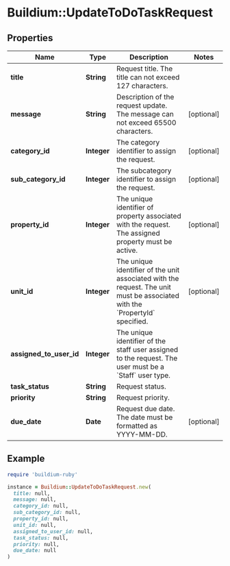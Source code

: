 # Buildium::UpdateToDoTaskRequest

## Properties

| Name | Type | Description | Notes |
| ---- | ---- | ----------- | ----- |
| **title** | **String** | Request title. The title can not exceed 127 characters. |  |
| **message** | **String** | Description of the request update. The message can not exceed 65500 characters. | [optional] |
| **category_id** | **Integer** | The category identifier to assign the request. | [optional] |
| **sub_category_id** | **Integer** | The subcategory identifier to assign the request. | [optional] |
| **property_id** | **Integer** | The unique identifier of property associated with the request. The assigned property must be active. | [optional] |
| **unit_id** | **Integer** | The unique identifier of the unit associated with the request. The unit must be associated with the &#x60;PropertyId&#x60; specified. | [optional] |
| **assigned_to_user_id** | **Integer** | The unique identifier of the staff user assigned to the request. The user must be a &#x60;Staff&#x60; user type. |  |
| **task_status** | **String** | Request status. |  |
| **priority** | **String** | Request priority. |  |
| **due_date** | **Date** | Request due date. The date must be formatted as YYYY-MM-DD. | [optional] |

## Example

```ruby
require 'buildium-ruby'

instance = Buildium::UpdateToDoTaskRequest.new(
  title: null,
  message: null,
  category_id: null,
  sub_category_id: null,
  property_id: null,
  unit_id: null,
  assigned_to_user_id: null,
  task_status: null,
  priority: null,
  due_date: null
)
```

